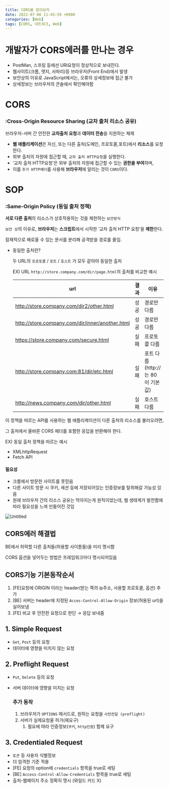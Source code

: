 ```yaml
---
title: CORS를 알아보자
date: 2022-07-06 11:45:59 +0900
categories: [Web]
tags: [CORS, 네트워크, Web]
---
```


# 개발자가 CORS에러를 만나는 경우

- PostMan, 스프링 등에선 URI요청이 정상적으로 보내진다.
- 웹사이트(크롬, 엣지, 사파리)등 브라우저(Front End)에서 발생
- 보안상의 이유로 JavaScript에서는, 오류의 상세정보에 접근 불가
- 상세정보는 브라우저의 콘솔에서 확인해야함

# CORS

### :Cross-Origin Resource Sharing (교차 출처 리소스 공유)

브라우저-서버 간 안전한 **교차출처 요청**과 **데이터 전송**을 지원하는 체제

- **웹 애플리케이션**은 자신, 또는 다른 출처(도메인, 프로토콜,포트)에서 **리소스**를 요청한다.
- 외부 출처의 자원에 접근할 때, `교차 출처 HTTP요청`을 실행한다.
- ‘교차 출처 HTTP요청’은 외부 출처의 자원에 접근할 수 있는 **권한을 부여**하며,
- 이를 `추가 HTTP헤더`를 사용해 **브라우저**에 알리는 것이 `CORS`이다.

# SOP

### :Same-Origin Policy (동일 출처 정책)

 **서로 다른 출처**의 리소스가 상호작용하는 것을 제한하는 `보안방식`

`보안 상`의 이유로, **브라우저**는 **스크립트**에서 시작한 ‘교차 출처 HTTP 요청’을 **제한**한다.  

 잠재적으로 해로울 수 있는 문서를 분리해 공격받을 경로를 줄임.

- 동일한 출처란?
    
    두 URL의 `프로토콜` / `포트` / `호스트` 가 모두 같아야 동일한 출처
    
    EX) URL `http://store.company.com/dir/page.html`의 출처를 비교한 예시
        
    |url|결과|이유|
    |---|---|---|
    |http://store.company.com/dir2/other.html|성공|경로만 다름|   
    |http://store.company.com/dir/inner/another.html|성공|경로만 다름|   
    |https://store.company.com/secure.html|실패|프로토콜 다름|   
    |http://store.company.com:81/dir/etc.html|실패|포트 다름 (http://는 80이 기본값)|   
    |http://news.company.com/dir/other.html|실패|호스트 다름| 
    

이 정책을 따르는 API를 사용하는 웹 애플리케이션이 다른 출처의 리소스를 불러오려면, 

그 출처에서 올바른 CORS 헤더를 포함한 응답을 반환해야 한다. 

EX) 동일 출처 정책을 따르는 예시

- XMLhttpRequest
- Fetch API   

#### 필요성

- 크롬에서 방문한 사이트를 못믿음
- 다른 사이트 방문 시 쿠키, 세션 등에 저장되어있는 인증정보를 탈취해갈 가능성 있음
- 원래 브라우저 간의 리소스 공유는 막아지는게 원칙이었는데, 웹 생태계가 발전함에 따라 필요성을 느껴 만들어진 것임

![Untitled](https://user-images.githubusercontent.com/67628725/177526301-6c3c2922-505e-46d9-b98f-60aeb387c026.png)



## CORS에러 해결법

BE에서 허락할 다른 출처들(허용할 사이튿들)을 미리 명시함 

CORS 옵션을 넣어두는 방법은 프레임워크마다 명시되어있음 

## CORS기능 기본동작순서

1. [FE]요청에 ORIGIN 이라는 header(받는 쪽의 ip주소, 사용할 프로토콜, 옵션) 추가
2. [BE] 서버는 header에 지정된 `Acces-Control-Allow-Origin` 정보(허용된 url)을 실어보냄 
3. [FE] 비교 후 안전한 요청으로 판단 → 응답 보내줌 

## 1. Simple Request

- `Get`, `Post` 등의 요청
- 데이터에 영향을 미치지 않는 요청

## 2. Preflight Request

- `Put`, `Delete` 등의 요청
- 서버 데이터에 영향을 미치는 요청
    
    ### 추가 동작
    
    1. 브라우저가 `OPTIONS` 메서드로, 원하는 요청을 `사전전달 (preflight)`
    2. 서버가 실제요청울 허가(재요구) 
        1. 필요에 따라 인증정보(`쿠키`, `http인증`) 함께 요구 

## 3. Credentialed Request

- `토큰` 등 사용자 식별정보
- 더 엄격한 기준 적용
- [FE]  요청의 option에 `credentials` 항목을 true로 세팅
- [BE]  `Access-Control-Allow-Credentials` 항목을 true로 세팅
- 출처-웹페이지 주소 정확히 명시 (와일드 카드 X)
